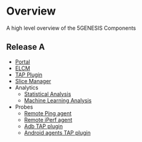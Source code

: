 # Overview
A high level overview of the 5GENESIS Components

## Release A

* [Portal](https://github.com/5genesis/Portal/tree/release_A)
* [ELCM](https://github.com/5genesis/ELCM/tree/release_A)
* [TAP Plugin](https://github.com/5genesis/TAP-plugins/tree/release_A)
* [Slice Manager](https://github.com/5genesis/katana-slice_manager/tree/Release_A)
* Analytics
  * [Statistical Analysis](https://github.com/5genesis/Analytics/tree/Release-A) 
  * [Machine Learning Analysis](https://gitlab.fokus.fraunhofer.de/5genesis/analytics/tree/Release-A)
* Probes
  * [Remote Ping agent](https://github.com/5genesis/Remote_Ping_Agent/tree/Release_A)
  * [Remote iPerf agent](https://github.com/5genesis/Remote_iPerf_Agent/tree/Release_A)
  * [Adb TAP plugin](https://gitlab.com/OpenTAP/Plugins/university-of-malaga/uma-android/-/tree/5genesis/release_a)
  * [Android agents TAP plugin](https://gitlab.com/OpenTAP/Plugins/university-of-malaga/uma-adb-agents/-/tree/5genesis/release_a)